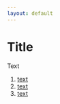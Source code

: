 ```yaml
---
layout: default
---
```


# Title

Text

1. [text](./scenario-11)
2. [text](./scenario-13)
3. [text](./scenario-14)
